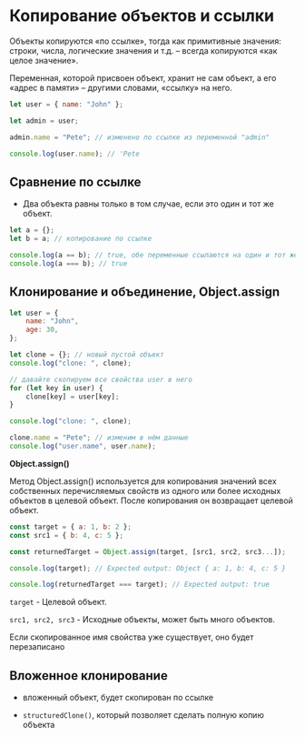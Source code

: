 # Копирование объектов и ссылки

Объекты копируются «по ссылке», тогда как примитивные значения: строки, числа, логические значения и т.д. – всегда копируются «как целое значение».

Переменная, которой присвоен объект, хранит не сам объект, а его «адрес в памяти» – другими словами, «ссылку» на него.

```js
let user = { name: "John" };

let admin = user;

admin.name = "Pete"; // изменено по ссылке из переменной "admin"

console.log(user.name); // 'Pete
```

## Сравнение по ссылке

-   Два объекта равны только в том случае, если это один и тот же объект.

```js
let a = {};
let b = a; // копирование по ссылке

console.log(a == b); // true, обе переменные ссылаются на один и тот же объект
console.log(a === b); // true
```

## Клонирование и объединение, Object.assign

```js
let user = {
    name: "John",
    age: 30,
};

let clone = {}; // новый пустой объект
console.log("clone: ", clone);

// давайте скопируем все свойства user в него
for (let key in user) {
    clone[key] = user[key];
}

console.log("clone: ", clone);

clone.name = "Pete"; // изменим в нём данные
console.log("user.name", user.name);
```

**Object.assign()**

Метод Object.assign() используется для копирования значений всех собственных перечисляемых свойств из одного или более исходных объектов в целевой объект. После копирования он возвращает целевой объект.

```js
const target = { a: 1, b: 2 };
const src1 = { b: 4, c: 5 };

const returnedTarget = Object.assign(target, [src1, src2, src3...]);

console.log(target); // Expected output: Object { a: 1, b: 4, c: 5 }

console.log(returnedTarget === target); // Expected output: true
```

`target` - Целевой объект.

`src1, src2, src3` - Исходные объекты, может быть много объектов.

Если скопированное имя свойства уже существует, оно будет перезаписано

## Вложенное клонирование

- вложенный объект, будет скопирован по ссылке

- `structuredClone()`, который позволяет сделать полную копию объекта

